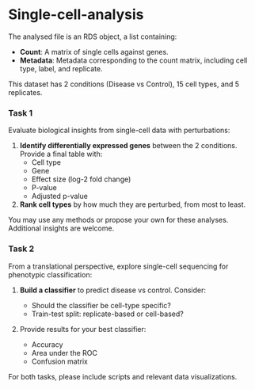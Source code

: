 # Single-cell-analysis
The analysed file is an RDS object, a list containing:
- **Count**: A matrix of single cells against genes.
- **Metadata**: Metadata corresponding to the count matrix, including cell type, label, and replicate.

This dataset has 2 conditions (Disease vs Control), 15 cell types, and 5 replicates.

### Task 1
Evaluate biological insights from single-cell data with perturbations:
1. **Identify differentially expressed genes** between the 2 conditions. Provide a final table with:
   - Cell type
   - Gene
   - Effect size (log-2 fold change)
   - P-value
   - Adjusted p-value
2. **Rank cell types** by how much they are perturbed, from most to least.

You may use any methods or propose your own for these analyses. Additional insights are welcome.

### Task 2
From a translational perspective, explore single-cell sequencing for phenotypic classification:
1. **Build a classifier** to predict disease vs control. Consider:
   - Should the classifier be cell-type specific?
   - Train-test split: replicate-based or cell-based?

2. Provide results for your best classifier:
   - Accuracy
   - Area under the ROC
   - Confusion matrix

For both tasks, please include scripts and relevant data visualizations.
